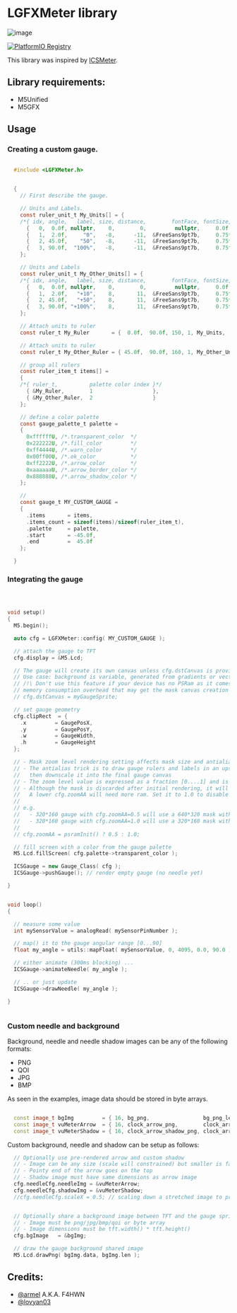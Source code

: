 # LGFXMeter library


![image](https://user-images.githubusercontent.com/1893754/166322961-1f34e81a-ebb4-4c7b-8c05-4857d09a3456.png)



[![PlatformIO Registry](https://badges.registry.platformio.org/packages/tobozo/library/LGFXMeter.svg)](https://registry.platformio.org/packages/libraries/tobozo/LGFXMeter)

This library was inspired by [ICSMeter](https://github.com/armel/ICSMeter).


## Library requirements:

  - M5Unified
  - M5GFX


## Usage




### Creating a custom gauge.



```C

  #include <LGFXMeter.h>


  {
    // First describe the gauge.

    // Units and Labels.
    const ruler_unit_t My_Units[] = {
    /*{ idx, angle,   label, size, distance,        fontFace, fontSize, textDatum }*/
      {   0,  0.0f, nullptr,    0,        0,         nullptr,     0.0f,  MC_DATUM },
      {   1,  2.0f,     "0",   -8,      -11,  &FreeSans9pt7b,     0.75f, MC_DATUM },
      {   2, 45.0f,    "50",   -8,      -11,  &FreeSans9pt7b,     0.75f, MC_DATUM },
      {   3, 90.0f,  "100%",   -8,      -11,  &FreeSans9pt7b,     0.75f, MC_DATUM },
    };

    // Units and Labels
    const ruler_unit_t My_Other_Units[] = {
    /*{ idx, angle,   label, size, distance,        fontFace, fontSize, textDatum }*/
      {   0,  0.0f, nullptr,    0,        0,         nullptr,     0.0f,  MC_DATUM },
      {   1,  2.0f,   "+10",    8,       11,  &FreeSans9pt7b,     0.75f, MC_DATUM },
      {   2, 45.0f,   "+50",    8,       11,  &FreeSans9pt7b,     0.75f, MC_DATUM },
      {   3, 90.0f, "+100%",    8,       11,  &FreeSans9pt7b,     0.75f, MC_DATUM },
    };

    // Attach units to ruler
    const ruler_t My_Ruler       = {  0.0f,  90.0f, 150, 1, My_Units,       sizeof(My_Units)/sizeof(ruler_unit_t) };

    // Attach units to ruler
    const ruler_t My_Other_Ruler = { 45.0f,  90.0f, 160, 1, My_Other_Units, sizeof(My_Other_Units)/sizeof(ruler_unit_t) };

    // group all rulers
    const ruler_item_t items[] =
    {
    /*{ ruler_t,          palette color index }*/
      { &My_Ruler,        1                   },
      { &My_Other_Ruler,  2                   }
    };

    // define a color palette
    const gauge_palette_t palette =
    {
      0xffffffU, /*.transparent_color  */
      0x222222U, /*.fill_color         */
      0xff4444U, /*.warn_color         */
      0x00ff00U, /*.ok_color           */
      0xff2222U, /*.arrow_color        */
      0xaaaaaaU, /*.arrow_border_color */
      0x888888U, /*.arrow_shadow_color */
    };

    //
    const gauge_t MY_CUSTOM_GAUGE =
    {
      .items       = items,
      .items_count = sizeof(items)/sizeof(ruler_item_t),
      .palette     = palette,
      .start       = -45.0f,
      .end         =  45.0f
    };

  }

```




### Integrating the gauge

```C++



void setup()
{
  M5.begin();

  auto cfg = LGFXMeter::config( MY_CUSTOM_GAUGE );

  // attach the gauge to TFT
  cfg.display = &M5.Lcd;

  // The gauge will create its own canvas unless cfg.dstCanvas is provided.
  // Use case: background is variable, generated from gradients or vector drawings.
  // /!\ Don't use this feature if your device has no PSRam as it comes with a
  // memory consumption overhead that may get the mask canvas creation to fail.
  // cfg.dstCanvas = myGaugeSprite;

  // set gauge geometry
  cfg.clipRect  = {
    .x         = GaugePosX,
    .y         = GaugePosY,
    .w         = GaugeWidth,
    .h         = GaugeHeight
  };

  // - Mask zoom level rendering setting affects mask size and antialias
  // - The antialias trick is to draw gauge rulers and labels in an upscaled, low bit depth, canvas, and
  //   then downscale it into the final gauge canvas
  // - The zoom level value is expressed as a fraction [0....1] and is applied to the mask canvas.
  // - Although the mask is discarded after initial rendering, it will need some available ram.
  //   A lower cfg.zoomAA will need more ram. Set it to 1.0 to disable Antialias and consume minimal ram.
  //
  // e.g.
  //   - 320*160 gauge with cfg.zoomAA=0.5 will use a 640*320 mask with antialias
  //   - 320*160 gauge with cfg.zoomAA=1.0 will use a 320*160 mask with NO antialias
  //
  // cfg.zoomAA = psramInit() ? 0.5 : 1.0;

  // fill screen with a color from the gauge palette
  M5.Lcd.fillScreen( cfg.palette->transparent_color );

  ICSGauge = new Gauge_Class( cfg );
  ICSGauge->pushGauge(); // render empty gauge (no needle yet)

}


void loop()
{

  // measure some value
  int mySensorValue = analogRead( mySensorPinNumber );

  // map() it to the gauge angular range [0...90]
  float my_angle = utils::mapFloat( mySensorValue, 0, 4095, 0.0, 90.0 );

  // either animate (300ms blocking) ...
  ICSGauge->animateNeedle( my_angle );

  // .. or just update
  ICSGauge->drawNeedle( my_angle );

}



```


### Custom needle and background

Background, needle and needle shadow images can be any of the following formats:

  - PNG
  - QOI
  - JPG
  - BMP

As seen in the examples, image data should be stored in byte arrays.

```C++

  const image_t bgImg         = { 16, bg_png,                 bg_png_len,                 IMAGE_PNG, 320, 240 };
  const image_t vuMeterArrow  = { 16, clock_arrow_png,        clock_arrow_png_len,        IMAGE_PNG, 16, 144 };
  const image_t vuMeterShadow = { 16, clock_arrow_shadow_png, clock_arrow_shadow_png_len, IMAGE_PNG, 16, 144 };


```

Custom background, needle and shadow can be setup as follows:


```C++
  // Optionally use pre-rendered arrow and custom shadow
  // - Image can be any size (scale will constrained) but smaller is faster, transparent png works
  // - Pointy end of the arrow goes on the top
  // - Shadow image must have same dimensions as arrow image
  cfg.needleCfg.needleImg = &vuMeterArrow;
  cfg.needleCfg.shadowImg = &vuMeterShadow;
  //cfg.needleCfg.scaleX = 0.5; // scaling down a stretched image to produce nicer antialiased result


  // Optionally share a background image between TFT and the gauge sprite
  // - Image must be png/jpg/bmp/qoi or byte array
  // - Image dimensions must be tft.width() * tft.height()
  cfg.bgImage   = &bgImg;

  // draw the gauge background shared image
  M5.Lcd.drawPng( bgImg.data, bgImg.len );

```





## Credits:

- [@armel](https://github.com/armel) A.K.A. F4HWN
- [@lovyan03](https://github.com/lovyan03)


